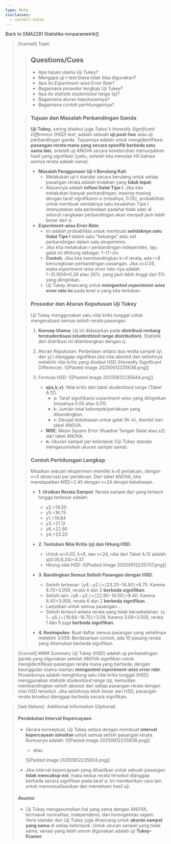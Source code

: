 ```yaml
---
type: Note
cssclasses:
  - cornell-notes
---
```

_Back to_ [[MA2281 Statistika nonparametrik]]
> [!cornell] Topic
> > ## Questions/Cues
> > 
> > - Apa tujuan utama Uji Tukey?
> > - Mengapa uji t-test biasa tidak bisa digunakan?
> > - Apa itu _Experiment-wise Error Rate_?
> > - Bagaimana prosedur lengkap Uji Tukey?
> > - Apa itu statistik _studentized range_ (q)?
> > - Bagaimana aturan keputusannya?
> > - Bagaimana contoh perhitungannya?
> 
> > ### Tujuan dan Masalah Perbandingan Ganda
> > **Uji Tukey**, sering disebut juga _Tukey's Honestly Significant Difference (HSD) test_, adalah sebuah **uji post-hoc** atau uji perbandingan ganda. Tujuannya adalah untuk mengidentifikasi **pasangan rerata mana yang secara spesifik berbeda satu sama lain**, _setelah_ uji ANOVA secara keseluruhan menunjukkan hasil yang signifikan (yaitu, setelah kita menolak H0​ bahwa semua rerata adalah sama).
> > 
> > - **Masalah Penggunaan Uji-t Berulang Kali**:
> >     - Melakukan uji-t standar secara berulang untuk setiap pasangan rerata adalah tindakan yang **tidak tepat**.
> >     - Alasannya adalah **inflasi Galat Tipe I**. Jika kita melakukan banyak perbandingan, masing-masing dengan taraf signifikansi α (misalnya, 0.05), probabilitas untuk membuat setidaknya satu kesalahan Tipe I (menyatakan ada perbedaan padahal tidak ada) di seluruh rangkaian perbandingan akan menjadi jauh lebih besar dari α.
> > - _**Experiment-wise Error Rate**_:
> >     - Ini adalah probabilitas untuk membuat **setidaknya satu Galat Tipe I** dalam satu "keluarga" atau set perbandingan dalam satu eksperimen.
> >     - Jika kita melakukan r perbandingan independen, laju galat ini dihitung sebagai: 1−(1−α)r.
> >     - **Contoh**: Jika kita membandingkan k=4 rerata, ada r=6 kemungkinan perbandingan pasangan. Jika α=0.05, maka _experiment-wise error rate_-nya adalah 1−(0.95)6≈0.26 atau 26%, yang jauh lebih tinggi dari 5% yang diinginkan.
> >     - Uji Tukey dirancang untuk **mengontrol _experiment-wise error rate_ ini** pada level α yang kita tentukan.
> > 
> > ### Prosedur dan Aturan Keputusan Uji Tukey
> > Uji Tukey menggunakan satu nilai kritis tunggal untuk mengevaluasi semua selisih rerata pasangan.
> > 1. **Konsep Utama**: Uji ini didasarkan pada **distribusi rentang terstudentisasi (studentized range distribution)**. Statistik dari distribusi ini dilambangkan dengan q.  
> > 2. Aturan Keputusan: Perbedaan antara dua rerata sampel (y​i.​ dan y​j.​) dianggap signifikan jika nilai absolut dari selisihnya melebihi nilai kritis yang disebut HSD (Honestly Significant Difference).
> >     ![[Pasted image 20250612235636.png]]
> >     
> > 3. Formula HSD:
> >     ![[Pasted image 20250612235644.png]]
> >     
> >     - **q(α,k,v)**: Nilai kritis dari tabel _studentized range_ (Tabel A.12).
> >         - α: Taraf signifikansi _experiment-wise_ yang diinginkan (misalnya 0.05 atau 0.01).
> >         - k: Jumlah total kelompok/perlakuan yang dibandingkan.
> >         - v: Derajat kebebasan untuk galat (N−k), diambil dari tabel ANOVA.
> >     - **MSE**: _Mean Square Error_ (Kuadrat Tengah Galat atau s2) dari tabel ANOVA.
> >     - **n**: Ukuran sampel per kelompok (Uji Tukey standar mengasumsikan ukuran sampel sama).
> > 
> > ### Contoh Perhitungan Lengkap
> > 
> > Misalkan sebuah eksperimen memiliki k=6 perlakuan, dengan n=5 observasi per perlakuan. Dari tabel ANOVA, kita mendapatkan MSE=2.45 dengan v=24 derajat kebebasan.
> > 
> > - **1. Urutkan Rerata Sampel**: Rerata sampel dari yang terkecil hingga terbesar adalah:
> >     
> >     - y​2.​=14.50
> >     - y​5.​=16.75
> >     - y​1.​=19.84
> >     - y​3.​=21.12
> >     - y​6.​=22.90
> >     - y​4.​=23.20
> > - **2. Tentukan Nilai Kritis (q) dan Hitung HSD**:
> >     
> >     - Untuk α=0.05, k=6, dan v=24, nilai dari Tabel A.12 adalah q(0.05,6,24)=4.37.
> >     - Hitung nilai HSD:
> >     ![[Pasted image 20250612235707.png]]
> > - **3. Bandingkan Semua Selisih Pasangan dengan HSD**:
> >     
> >     - Selisih terbesar: ∣y​4.​−y​2.​∣=∣23.20−14.50∣=8.70. Karena 8.70>3.059, rerata 4 dan 2 **berbeda signifikan**.
> >     - Selisih lain: ∣y​6.​−y​2.​∣=∣22.90−14.50∣=8.40. Karena 8.40>3.059, rerata 6 dan 2 **berbeda signifikan**.
> >     - Lanjutkan untuk semua pasangan...
> >     - Selisih terkecil antara rerata yang tidak bersebelahan: ∣y​1.​−y​5.​∣=∣19.84−16.75∣=3.09. Karena 3.09>3.059, rerata 1 dan 5 juga **berbeda signifikan**.
> > - **4. Kesimpulan**: Buat daftar semua pasangan yang selisihnya melebihi 3.059. Berdasarkan contoh, ada 10 pasang rerata yang ditemukan berbeda signifikan.
> >     

> [!cornell] #### Summary
>  Uji Tukey (HSD) adalah uji perbandingan ganda yang digunakan setelah ANOVA signifikan untuk mengidentifikasi pasangan rerata mana yang berbeda, dengan keunggulan utama mampu **mengontrol _experiment-wise error rate_**. Prosedurnya adalah menghitung satu nilai kritis tunggal (HSD) menggunakan statistik _studentized range_ (q), kemudian membandingkan selisih absolut dari setiap pasangan rerata dengan nilai HSD tersebut. Jika selisihnya lebih besar dari HSD, pasangan rerata tersebut dianggap berbeda secara signifikan.

> [!ad-libitum]- Additional Information (Optional)
> 
> #### Pendekatan Interval Kepercayaan
> 
> - Secara konseptual, Uji Tukey setara dengan membuat **interval kepercayaan simultan** untuk semua selisih pasangan rerata. Rumusnya adalah: 
> 	![[Pasted image 20250612235838.png]]
>     - atau
>     
> 	 ![[Pasted image 20250612235824.png]]​
> - Jika interval kepercayaan yang dihasilkan untuk sebuah pasangan **tidak mencakup nol**, maka kedua rerata tersebut dianggap berbeda secara signifikan pada taraf α. Ini memberikan cara lain untuk memvisualisasikan dan memahami hasil uji.
> 
> #### Asumsi
> 
> - Uji Tukey mengasumsikan hal yang sama dengan ANOVA, termasuk normalitas, independensi, dan homogenitas ragam. Versi standar dari Uji Tukey juga dirancang untuk **ukuran sampel yang sama** di setiap kelompok. Untuk ukuran sampel yang tidak sama, variasi yang lebih umum digunakan adalah uji **Tukey-Kramer**.